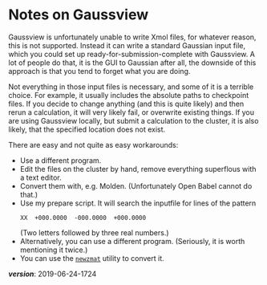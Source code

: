 # Notes on Gaussview

Gaussview is unfortunately unable to write Xmol files, for whatever reason,
this is not supported.
Instead it can write a standard Gaussian input file, 
which you could set up ready-for-submission-complete with Gaussview.
A lot of people do that, it is the GUI to Gaussian after all,
the downside of this approach is that you tend to forget what you are doing.

Not everything in those input files is necessary, and some of it is a terrible choice.
For example, it usually includes the absolute paths to checkpoint files.
If you decide to change anything (and this is quite likely) and then rerun a calculation,
it will very likely fail, or overwrite existing things.
If you are using Gaussview locally, but submit a calculation to the cluster,
it is also likely, that the specified location does not exist.

There are easy and not quite as easy workarounds: 

- Use a different program.
- Edit the files on the cluster by hand, remove everything superflous with a text editor.
- Convert them with, e.g. Molden. (Unfortunately Open Babel cannot do that.)
- Use my prepare script. It will search the inputfile for lines of the pattern
  ```
  XX  +000.0000  -000.0000  +000.0000
  ```
  (Two letters followed by three real numbers.)
- Alternatively, you can use a different program. (Seriously, it is worth mentioning it twice.)
- You can use the [`newzmat`](http://gaussian.com/newzmat/) utility to convert it.


___version___: 2019-06-24-1724
